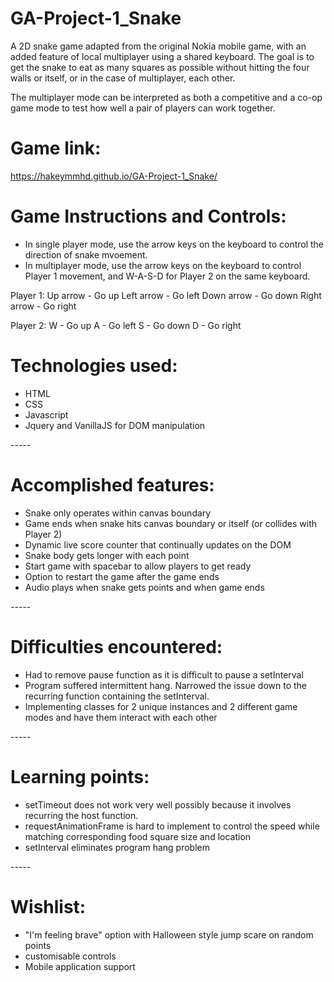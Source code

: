 # GA-Project-1_Snake
A 2D snake game adapted from the original Nokia mobile game, with an added feature of local multiplayer using a shared keyboard. The goal is to get the snake to eat as many squares as possible without hitting the four walls or itself, or in the case of multiplayer, each other. 

The multiplayer mode can be interpreted as both a competitive and a co-op game mode to test how well a pair of players can work together. 

# Game link: 
https://hakeymmhd.github.io/GA-Project-1_Snake/

# Game Instructions and Controls:
- In single player mode, use the arrow keys on the keyboard to control the direction of snake mvoement.
- In multiplayer mode, use the arrow keys on the keyboard to control Player 1 movement, and W-A-S-D for Player 2 on the same keyboard. 

Player 1:
Up arrow - Go up
Left arrow - Go left
Down arrow - Go down
Right arrow - Go right

Player 2:
W - Go up
A - Go left
S - Go down
D - Go right

# Technologies used:
- HTML
- CSS
- Javascript
- Jquery and VanillaJS for DOM manipulation

-*-*-*-*-
# Accomplished features:
- Snake only operates within canvas boundary
- Game ends when snake hits canvas boundary or itself (or collides with Player 2)
- Dynamic live score counter that continually updates on the DOM
- Snake body gets longer with each point
- Start game with spacebar to allow players to get ready
- Option to restart the game after the game ends
- Audio plays when snake gets points and when game ends

-*-*-*-*-
# Difficulties encountered:
- Had to remove pause function as it is difficult to pause a setInterval
- Program suffered intermittent hang. Narrowed the issue down to the recurring function containing the setInterval.
- Implementing classes for 2 unique instances and 2 different game modes and have them interact with each other

-*-*-*-*-
# Learning points:
- setTimeout does not work very well possibly because it involves recurring the host function. 
- requestAnimationFrame is hard to implement to control the speed while matching corresponding food square size and location
- setInterval eliminates program hang problem

-*-*-*-*-
# Wishlist:
- "I'm feeling brave" option with Halloween style jump scare on random points
- customisable controls
- Mobile application support



